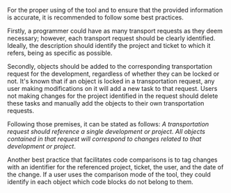 For the proper using of the tool and to ensure that the provided information is accurate, it is recommended to follow some best practices. 

Firstly, a programmer could have as many transport requests as they deem necessary; however, each transport request should be clearly identified. Ideally, the description should identify the project and ticket to which it refers, being as specific as possible.

Secondly, objects should be added to the corresponding transportation request for the development, regardless of whether they can be locked or not. 
It's known that if an object is locked in a transportation request, any user making modifications on it will add a new task to that request. Users not making changes for the project identified in the request should delete these tasks and manually add the objects to their own transportation requests.

Following those premises, it can be stated as follows: *A transportation request should reference a single development or project*. *All objects contained in that request will correspond to changes related to that development or project*.

Another best practice that facilitates code comparisons is to tag changes with an identifier for the referenced project, ticket, the user, and the date of the change. If a user uses the comparison mode of the tool, they could identify in each object which code blocks do not belong to them.
